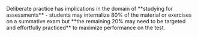 <p><span style=font-weight: 400;>Deliberate practice has implications in the domain of </span>**studying for assessments**<span style=font-weight: 400;> - students may internalize 80% of the material or exercises on a summative exam but </span>**the remaining 20% may need to be targeted and effortfully practiced**<span style=font-weight: 400;> to maximize performance on the test.</span></p>